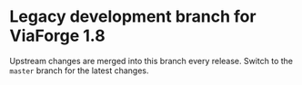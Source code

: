 # Legacy development branch for ViaForge 1.8

Upstream changes are merged into this branch every release.
Switch to the `master` branch for the latest changes.
